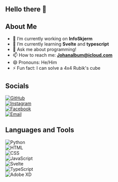 ## Hello there 👋

## About Me  
- 🔭 I’m currently working on **InfoSkjerm**  
- 🌱 I’m currently learning **Svelte** and **typescript**  
- 💬 Ask me about programming!
- 📫 How to reach me: **Johanalbum@icloud.com**
- 😄 Pronouns: He/Him
- ⚡ Fun fact: I can solve a 4x4 Rubik's cube

## Socials   
[![GitHub](https://img.shields.io/badge/GitHub-JohanArntzen-blue?style=flat&logo=github)](https://github.com/JohanArntzen)<br>
[![Instagram](https://img.shields.io/badge/Instagram-Johan_Arntzen-red?style=flat&logo=instagram)](https://instagram.com/johan_arntzen)<br> 
[![Facebook](https://img.shields.io/badge/Facebook-Johan_Arntzen-1877F2?style=flat&logo=facebook&logoColor=white)](https://facebook.com/johan.arntzen.96)<br>
[![Email](https://img.shields.io/badge/Gmail-Johan.A.Arntzen@gmail.com-D14836?style=flat&logo=gmail&logoColor=white)](mailto:Johan.A.Arntzen@gmail.com)
## Languages and Tools   
![Python](https://img.shields.io/badge/Python-3776AB?style=flat&logo=python&logoColor=white) <br>
![HTML](https://img.shields.io/badge/HTML-E34F26?style=flat&logo=html5&logoColor=white) <br>
![CSS](https://img.shields.io/badge/CSS-F7DF1E?style=flat&logo=css&logoColor=black) <br>
![JavaScript](https://img.shields.io/badge/JavaScript-F7DF1E?style=flat&logo=javascript&logoColor=black) <br>
![Svelte](https://img.shields.io/badge/Svelte-FF3E00?style=flat&logo=svelte&logoColor=white) <br>
![TypeScript](https://img.shields.io/badge/TypeScript-3178C6?style=flat&logo=typescript&logoColor=white) <br>
![Adobe XD](https://img.shields.io/badge/Adobe%20XD-FF61F6?style=flat&logo=adobe-xd&logoColor=white) <br>
